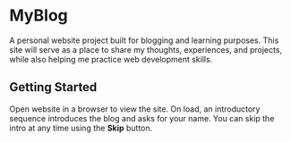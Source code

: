 # MyBlog
A personal website project built for blogging and learning purposes. This site will serve as a place to share my thoughts, experiences, and projects, while also helping me practice web development skills.

## Getting Started
Open website in a browser to view the site. On load, an introductory sequence introduces the blog and asks for your name. You can skip the intro at any time using the **Skip** button.